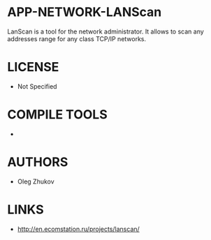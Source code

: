 APP-NETWORK-LANScan
===================

LanScan is a tool for the network administrator. It allows to scan any addresses range for any class TCP/IP networks.

LICENSE
===============
* Not Specified

COMPILE TOOLS
===============
* 
 
AUTHORS
===============
* Oleg Zhukov

LINKS
===============
* http://en.ecomstation.ru/projects/lanscan/


